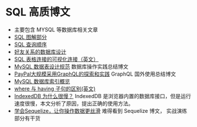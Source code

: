 # SQL 高质博文
* 主要包含 MYSQL 等数据库相关文章
* [SQL 图解部分](https://github.com/wteam-xq/fe-week-summary/blob/main/SQL_img.md)
* [SQL 查询顺序](https://jvns.ca/blog/2019/10/03/sql-queries-don-t-start-with-select/)
* [好友关系的数据库设计](https://minimalmodeling.substack.com/p/modeling-mutual-friendship)
* [SQL 表格连接的可视化连接（英文）](https://dataschool.com/how-to-teach-people-sql/sql-join-types-explained-visually/)
* [MySQL 数据表设计规范](https://zhuanlan.zhihu.com/p/110543466) 数据库操作实践总结博文
* [PayPal大规模采用GraphQL的探索和实践](https://mp.weixin.qq.com/s/JeONdEN6swrMHJeSZ89zaQ)   GraphQL 国外使用总结博文
* [MySQL 数据库索引概览](https://blog.csdn.net/wallace_www/article/details/117264149)
* [where 与 having 子句的区别(英文)](https://sql-bits.com/the-difference-between-where-and-having/)
* [IndexedDB 为什么很慢？](https://rxdb.info/slow-indexeddb.html) IndexedDB 是浏览器内置的数据库接口，但是运行速度很慢，本文分析了原因，提出正确的使用方法。
* [学会Sequelize，让你操作数据更丝滑](https://mp.weixin.qq.com/s/wPX1ihyj8Gw5E9Wg5y5yZg) 难得看到 Sequelize 博文， 实战演练部分有干货
